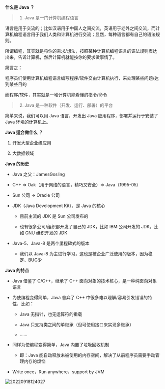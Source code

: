
**什么是 Java ？**

> 1. Java 是一门计算机编程语言

语言是用于交流的；比如汉语用于中国人之间交流，英语用于老外之间交流，而计算机编程语言用于我们人类和计算机进行交流；显然，每种语言都有自己的语法规则。

所谓编程，其实就是将你的需求/想法，按照某种计算机编程语言的语法规则表达出来，告诉计算机，然后计算机就能按你的要求做事情了。

简言之：

程序员们使用计算机编程语言编写程序/软件交由计算机执行，来处理某些问题/达到某些目的

而程序/软件，其实就是一堆计算机能看懂的指令/命令

> 2. Java 是一种软件（开发、运行、部署）的平台

简单来说，我们可以用 Java 语言，开发出 Java 应用程序，部署并运行于安装了 Java 环境的计算机上。

**Java 适合做什么 ？**

1. 开发大型企业级应用

2. 大数据领域

**Java 的历史**

- Java 之父：JamesGosling

- C++ => Oak（用于网络的语言，精巧又安全）=> Java（1995-05）

- Sun 公司 => Oracle 公司

- JDK（Java Development Kit），是 Java 的核心

    - 目前主流的 JDK 是 Sun 公司发布的

    - 也有很多公司/组织都开发了自己的 JDK，比如 IBM 公司开发的 JDK，比如 GNU 组织开发的 JDK

- Java-5、Java-8 是两个里程碑式的版本

    - 我们以 Java-8 为主进行学习，这也是被企业广泛使用的版本，因为稳定、BUG少

**Java 的特点**

- Java 借鉴了 C/C++，继承了 C++ 面向对象的技术核心，是一种纯面向对象语言

- 为使编程变得简单，Java 舍弃了 C++ 中很多难以理解/容易引发错误的特性，比如：

    - Java 无指针，也无运算符的重载

    - Java 只支持类之间的单继承（但可使用接口来实现多继承）

    - ......

- 同样为使编程变得简单，Java 内置了垃圾回收机制

    - 即：Java 能自动释放未被使用的内存空间，解决了从前程序员需要手动管理内存的烦恼

- Write once，Run anywhere，support by JVM

![20220918124027](https://aliyun-oss-lpj.oss-cn-qingdao.aliyuncs.com/images/by-clipboard/20220918124027.png)

